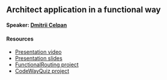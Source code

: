 ## Architect application in a functional way

#### Speaker: [Dmitrii Celpan](https://github.com/lexorus)

#### Resources
* [Presentation video](https://youtu.be/vgEPhK9Cpuk?list=PLWBzFAIa_ASR1AuHDdKvCd1mAVUzbPvBM)
* [Presentation slides](presentation-slides.pdf)
* [FunctionalRouting project](https://github.com/lexorus/FunctionalRouting)
* [CodeWayQuiz project](https://github.com/lexorus/CodeWayQuiz)
